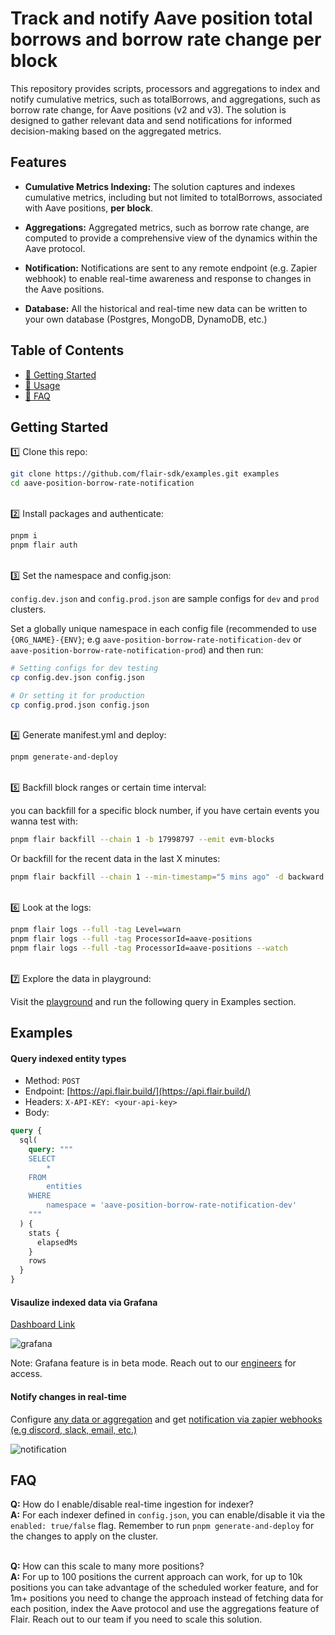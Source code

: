# Track and notify Aave position total borrows and borrow rate change per block

This repository provides scripts, processors and aggregations to index and notify cumulative metrics, such as totalBorrows, and aggregations, such as borrow rate change, for Aave positions (v2 and v3). The solution is designed to gather relevant data and send notifications for informed decision-making based on the aggregated metrics.

## Features
* **Cumulative Metrics Indexing:** The solution captures and indexes cumulative metrics, including but not limited to totalBorrows, associated with Aave positions, <b>per block</b>.

* **Aggregations:** Aggregated metrics, such as borrow rate change, are computed to provide a comprehensive view of the dynamics within the Aave protocol.

* **Notification:** Notifications are sent to any remote endpoint (e.g. Zapier webhook) to enable real-time awareness and response to changes in the Aave positions.

* **Database:** All the historical and real-time new data can be written to your own database (Postgres, MongoDB, DynamoDB, etc.)


## Table of Contents

- [🏁 Getting Started](#getting-started)
- [💎 Usage](#usage)
- [🤔 FAQ](#faq)

## Getting Started

1️⃣ Clone this repo:

```bash
git clone https://github.com/flair-sdk/examples.git examples
cd aave-position-borrow-rate-notification
```

<br /> 
2️⃣ Install packages and authenticate:

```bash
pnpm i
pnpm flair auth
```

<br />
3️⃣ Set the namespace and config.json:

`config.dev.json` and `config.prod.json` are sample configs for `dev` and `prod` clusters.

Set a globally unique namespace in each config file (recommended to use `{ORG_NAME}-{ENV}`; e.g `aave-position-borrow-rate-notification-dev` or `aave-position-borrow-rate-notification-prod`) and then run:

```bash
# Setting configs for dev testing
cp config.dev.json config.json

# Or setting it for production
cp config.prod.json config.json
```

<br />
4️⃣ Generate manifest.yml and deploy:

```bash
pnpm generate-and-deploy
```

<br />
5️⃣ Backfill block ranges or certain time interval:

you can backfill for a specific block number, if you have certain events you wanna test with:

```bash
pnpm flair backfill --chain 1 -b 17998797 --emit evm-blocks
```

Or backfill for the recent data in the last X minutes:

```bash
pnpm flair backfill --chain 1 --min-timestamp="5 mins ago" -d backward --emit evm-blocks
```

<br />
6️⃣ Look at the logs:

```bash
pnpm flair logs --full -tag Level=warn
pnpm flair logs --full -tag ProcessorId=aave-positions
pnpm flair logs --full -tag ProcessorId=aave-positions --watch
```

<br />
7️⃣ Explore the data in playground:
<br />

Visit the [playground](https://api.flair.build) and run the following query in Examples section.

## Examples

#### Query indexed entity types

- Method: `POST`
- Endpoint: [https://api.flair.build/](https://api.flair.build/)
- Headers: `X-API-KEY: <your-api-key>`
- Body:

```graphql
query {
  sql(
    query: """
    SELECT
        *
    FROM
        entities
    WHERE
        namespace = 'aave-position-borrow-rate-notification-dev'
    """
  ) {
    stats {
      elapsedMs
    }
    rows
  }
}
```

#### Visaulize indexed data via Grafana

[Dashboard Link](https://grafana.flair.build/public-dashboards/03189ef9b57f4167bcc16bc51a21b651?orgId=1)

![grafana](https://i.imgur.com/kwZK9yO.png)

Note: Grafana feature is in beta mode. Reach out to our [engineers](https://docs.flair.dev/talk-to-an-engineer) for access.

#### Notify changes in real-time

Configure [any data or aggregation](https://github.com/flair-sdk/examples/blob/main/aave-position-borrow-rate-notification/src/aggregation/aave-notifications/input.sql) and get [notification via zapier webhooks (e.g discord, slack, email, etc.)](https://github.com/flair-sdk/examples/blob/main/aave-position-borrow-rate-notification/src/aggregation/aave-notifications/handler.ts)

![notification](https://i.imgur.com/T4UUz83.png)

## FAQ

**Q:** How do I enable/disable real-time ingestion for indexer? <br />
**A:** For each indexer defined in `config.json`, you can enable/disable it via the `enabled: true/false` flag. Remember to run `pnpm generate-and-deploy` for the changes to apply on the cluster. <br/><br />

**Q:** How can this scale to many more positions? <br />
**A:** For up to 100 positions the current approach can work, for up to 10k positions you can take advantage of the scheduled worker feature, and for 1m+ positions you need to change the approach instead of fetching data for each position, index the Aave protocol and use the aggregations feature of Flair. Reach out to our team if you need to scale this solution. <br/><br />


